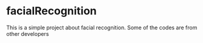 # facialRecognition
This is a simple project about facial recognition.  Some of the codes are from other developers 
